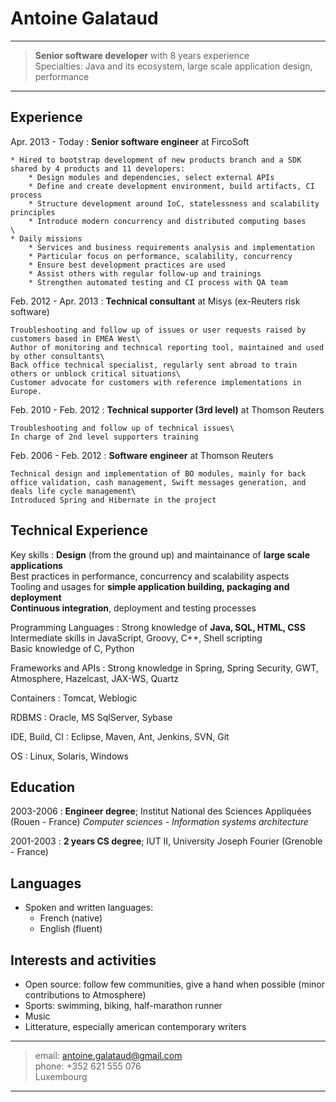 Antoine Galataud
================

----

> **Senior software developer** with 8 years experience\
> Specialties: Java and its ecosystem, large scale application design, performance

----

Experience
----------

Apr. 2013 - Today
:	**Senior software engineer** at FircoSoft

	* Hired to bootstrap development of new products branch and a SDK shared by 4 products and 11 developers:
		* Design modules and dependencies, select external APIs
		* Define and create development environment, build artifacts, CI process
		* Structure development around IoC, statelessness and scalability principles
		* Introduce modern concurrency and distributed computing bases
	\
	* Daily missions
		* Services and business requirements analysis and implementation
		* Particular focus on performance, scalability, concurrency 
		* Ensure best development practices are used
		* Assist others with regular follow-up and trainings
		* Strengthen automated testing and CI process with QA team

Feb. 2012 - Apr. 2013
:	**Technical consultant** at Misys (ex-Reuters risk software)

	Troubleshooting and follow up of issues or user requests raised by customers based in EMEA West\
	Author of monitoring and technical reporting tool, maintained and used by other consultants\
	Back office technical specialist, regularly sent abroad to train others or unblock critical situations\
	Customer advocate for customers with reference implementations in Europe.

Feb. 2010 - Feb. 2012
:	**Technical supporter (3rd level)** at Thomson Reuters

	Troubleshooting and follow up of technical issues\
	In charge of 2nd level supporters training

Feb. 2006 - Feb. 2012
:	**Software engineer** at Thomson Reuters
	
	Technical design and implementation of BO modules, mainly for back office validation, cash management, Swift messages generation, and deals life cycle management\
	Introduced Spring and Hibernate in the project

Technical Experience
--------------------

Key skills
:   **Design** (from the ground up) and maintainance of **large scale applications**\
    Best practices in performance, concurrency and scalability aspects\
    Tooling and usages for **simple application building, packaging and deployment**\
    **Continuous integration**, deployment and testing processes

Programming Languages
:   Strong knowledge of **Java, SQL, HTML, CSS**\
    Intermediate skills in JavaScript, Groovy, C++, Shell scripting\
    Basic knowledge of C, Python

Frameworks and APIs
:   Strong knowledge in Spring, Spring Security, GWT, Atmosphere, Hazelcast, JAX-WS, Quartz

Containers
:   Tomcat, Weblogic

RDBMS
:   Oracle, MS SqlServer, Sybase

IDE, Build, CI
:   Eclipse, Maven, Ant, Jenkins, SVN, Git

OS
:   Linux, Solaris, Windows

Education
---------

2003-2006
:   **Engineer degree**; Institut National des Sciences Appliquées (Rouen - France)
    *Computer sciences - Information systems architecture*

2001-2003
:   **2 years CS degree**; IUT II, University Joseph Fourier (Grenoble - France)

Languages
---------

* Spoken and written languages:
	* French (native)
	* English (fluent)

Interests and activities
----------------------------------------

* Open source: follow few communities, give a hand when possible (minor contributions to Atmosphere)
* Sports: swimming, biking, half-marathon runner
* Music
* Litterature, especially american contemporary writers

----

> email: 	antoine.galataud@gmail.com \
> phone: 	+352 621 555 076 \
> Luxembourg

----

